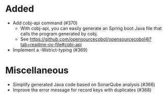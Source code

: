 # Added
* Add cobj-api command (#370)
  * With cobj-api, you can easily generate an Spring boot Java file that calls the program generated by cobj.
  * See https://github.com/opensourcecobol/opensourcecobol4j?tab=readme-ov-file#cobj-api
* Implement a -Wstrict-typing (#369)
# Miscellaneous
* Simplify generated Java code based on SonarQube analysis (#366)
* Improve the error message for record keys with duplicates (#368)

